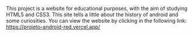 This project is a website for educational purposes, with the aim of studying HTML5 and CSS3. This site tells a little about the history of android and some curiosities. You can view the website by clicking in the following link: https://projeto-android-red.vercel.app/
